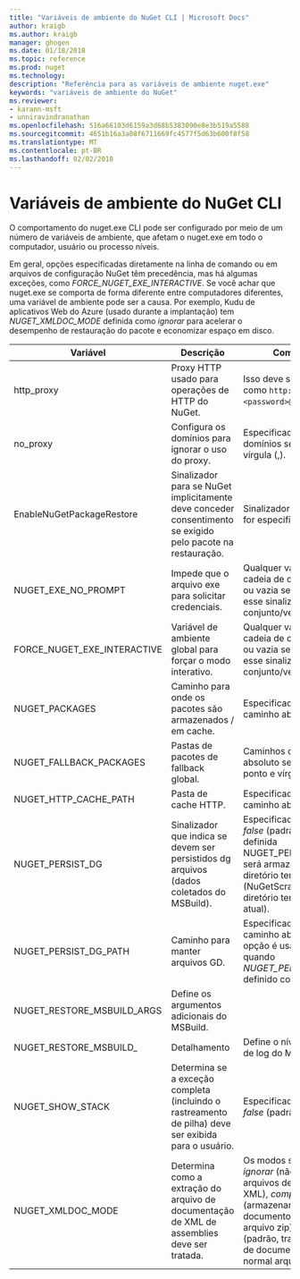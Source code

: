 ```yaml
---
title: "Variáveis de ambiente do NuGet CLI | Microsoft Docs"
author: kraigb
ms.author: kraigb
manager: ghogen
ms.date: 01/18/2018
ms.topic: reference
ms.prod: nuget
ms.technology: 
description: "Referência para as variáveis de ambiente nuget.exe"
keywords: "variáveis de ambiente do NuGet"
ms.reviewer:
- karann-msft
- unniravindranathan
ms.openlocfilehash: 516a66103d6159a3d68b5383090e8e3b519a5588
ms.sourcegitcommit: 4651b16a3a08f6711669fc4577f5d63b600f8f58
ms.translationtype: MT
ms.contentlocale: pt-BR
ms.lasthandoff: 02/02/2018
---
```

# <a name="nuget-cli-environment-variables"></a>Variáveis de ambiente do NuGet CLI

O comportamento do nuget.exe CLI pode ser configurado por meio de um número de variáveis de ambiente, que afetam o nuget.exe em todo o computador, usuário ou processo níveis.

Em geral, opções especificadas diretamente na linha de comando ou em arquivos de configuração NuGet têm precedência, mas há algumas exceções, como *FORCE_NUGET_EXE_INTERACTIVE*. Se você achar que nuget.exe se comporta de forma diferente entre computadores diferentes, uma variável de ambiente pode ser a causa. Por exemplo, Kudu de aplicativos Web do Azure (usado durante a implantação) tem *NUGET_XMLDOC_MODE* definida como *ignorar* para acelerar o desempenho de restauração do pacote e economizar espaço em disco.

| Variável | Descrição | Comentários |
| --- | --- | --- |
| http_proxy | Proxy HTTP usado para operações de HTTP do NuGet. | Isso deve ser especificado como `http://<username>:<password>@proxy.com`. |
| no_proxy | Configura os domínios para ignorar o uso do proxy. | Especificado como domínios separados por vírgula (,). |
| EnableNuGetPackageRestore | Sinalizador para se NuGet implicitamente deve conceder consentimento se exigido pelo pacote na restauração. | Sinalizador especificado for especificado | como *true* ou *1*, qualquer outro valor tratado como sinalizador não definido. |
| NUGET_EXE_NO_PROMPT | Impede que o arquivo exe para solicitar credenciais.| Qualquer valor exceto a cadeia de caracteres nula ou vazia será tratada como esse sinalizador conjunto/verdadeiro. |
FORCE_NUGET_EXE_INTERACTIVE | Variável de ambiente global para forçar o modo interativo. | Qualquer valor exceto a cadeia de caracteres nula ou vazia será tratada como esse sinalizador conjunto/verdadeiro. |
| NUGET_PACKAGES | Caminho para onde os pacotes são armazenados / em cache. | Especificado como um caminho absoluto. |
| NUGET_FALLBACK_PACKAGES | Pastas de pacotes de fallback global. | Caminhos de pasta absoluto separados por ponto e vírgula (;). |
| NUGET_HTTP_CACHE_PATH | Pasta de cache HTTP. | Especificado como um caminho absoluto. |
| NUGET_PERSIST_DG | Sinalizador que indica se devem ser persistidos dg arquivos (dados coletados do MSBuild). | Especificado como *true* ou *false* (padrão), se não definida NUGET_PERSIST_DG_PATH será armazenado para o diretório temporário (NuGetScratch pasta no diretório temp de ambiente atual). |
| NUGET_PERSIST_DG_PATH | Caminho para manter arquivos GD. | Especificado como um caminho absoluto, essa opção é usado apenas quando *NUGET_PERSIST_DG* é definido como true. |
| NUGET_RESTORE_MSBUILD_ARGS | Define os argumentos adicionais do MSBuild. |
| NUGET_RESTORE_MSBUILD_| Detalhamento |Define o nível de detalhes de log do MSBuild. | O padrão é *silencioso* ("/ v: p"). Os valores possíveis *q [uiet]*, *m [ínimo]*, *n [ormal]*, *d [etailed]*, e *diag [nostic]*. |
| NUGET_SHOW_STACK | Determina se a exceção completa (incluindo o rastreamento de pilha) deve ser exibida para o usuário. | Especificado como *true* ou *false* (padrão). |
| NUGET_XMLDOC_MODE | Determina como a extração do arquivo de documentação de XML de assemblies deve ser tratada. | Os modos suportados são *ignorar* (não extraia os arquivos de documentação XML), *compactar* (armazenam arquivos de documento XML como um arquivo zip) ou *nenhum* (padrão, trate os arquivos de documentos XML como normal arquivos). |
